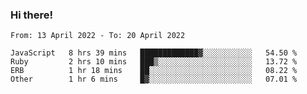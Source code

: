 ### Hi there!

<!--START_SECTION:waka-->

```text
From: 13 April 2022 - To: 20 April 2022

JavaScript   8 hrs 39 mins   █████████████▓░░░░░░░░░░░   54.50 %
Ruby         2 hrs 10 mins   ███▒░░░░░░░░░░░░░░░░░░░░░   13.72 %
ERB          1 hr 18 mins    ██░░░░░░░░░░░░░░░░░░░░░░░   08.22 %
Other        1 hr 6 mins     █▓░░░░░░░░░░░░░░░░░░░░░░░   07.01 %
```

<!--END_SECTION:waka-->
